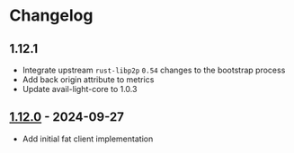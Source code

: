 # Changelog

## 1.12.1

- Integrate upstream `rust-libp2p` `0.54` changes to the bootstrap process
- Add back origin attribute to metrics
- Update avail-light-core to 1.0.3

## [1.12.0](https://github.com/availproject/avail-light/releases/tag/avail-light-fat-v1.12.0) - 2024-09-27

- Add initial fat client implementation

